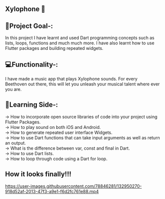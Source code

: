 ## Xylophone 🎹

## 📍Project Goal-:

In this project I have learnt and used Dart programming concepts such as lists, loops, functions and much much more. I have also learnt  how to use Flutter packages and building repeated widgets.

## 💻Functionality-:

I have made a music app that plays Xylophone sounds. For every Beethoven out there, this will let you unleash your musical talent where ever you are.


## 🧾Learning Side-:

-> How to incorporate open source libraries of code into your project using Flutter Packages.</br>
-> How to play sound on both iOS and Android.</br>
-> How to generate repeated user interface Widgets.</br>
-> How to use Dart functions that can take input arguments as well as return an output.</br>
-> What is the difference between var, const and final in Dart.</br>
-> How to use Dart lists.</br>
-> How to loop through code using a Dart for loop.</br>


## How it looks finally!!!
https://user-images.githubusercontent.com/78846281/132950270-918d52af-2013-47f3-a9e1-f6d2fc761e88.mp4
